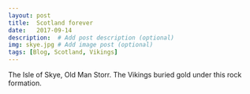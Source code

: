 ```yaml
---
layout: post
title:  Scotland forever 
date:   2017-09-14 
description:  # Add post description (optional)
img: skye.jpg # Add image post (optional)
tags: [Blog, Scotland, Vikings]
---
```

The Isle of Skye, Old Man Storr.   The Vikings buried gold under this rock formation.


